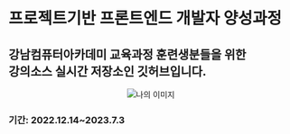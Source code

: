 <h1>프로젝트기반 프론트엔드 개발자 양성과정</h1>
<h2>강남컴퓨터아카데미 교육과정 훈련생분들을 위한 <br>
강의소스 실시간 저장소인 깃허브입니다.</h2>
<div style="text-align:center">
<img src="https://imagescdn.gettyimagesbank.com/500/201603/a10435096.jpg" alt="나의 이미지">
</div>
<h3>기간: 2022.12.14~2023.7.3</h3>
